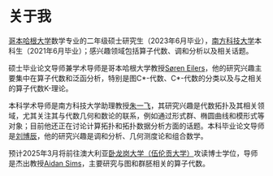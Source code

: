 # 关于我


[哥本哈根大学](https://www.ku.dk/english/)数学专业的二年级硕士研究生（2023年6月毕业），[南方科技大学](https://www.sustech.edu.cn/)本科生（2021年6月毕业）；感兴趣领域包括算子代数、调和分析以及相关话题。 

硕士毕业论文导师兼学术导师是哥本哈根大学教授[Søren Eilers](http://web.math.ku.dk/~eilers/)，他的研究兴趣主要集中在算子代数和泛函分析，特别是图C*-代数、C*-代数的分类以及与之相关的算子代数K-理论。

本科学术导师是南方科技大学助理教授[朱一飞](https://math.sustech.edu.cn/c/zhuyifei)，其研究兴趣是代数拓扑及其相关领域，尤其关注其与代数几何和数论的联系，例如通过形式群、椭圆曲线和模形式等对象；目前他还正在讨论计算拓扑和拓扑数据分析方面的话题。本科毕业论文导师是[刘博辰](https://math.sustech.edu.cn/c/liubochen)，他的研究兴趣是调和分析、几何测度论和组合数学。

预计2025年3月将前往澳大利亚[卧龙岗大学（伍伦贡大学）](https://www.uowaustralia.com/)攻读博士学位，导师是杰出教授[Aidan Sims](https://www.aidansims.com/)，主要研究与图和群胚相关的算子代数。



